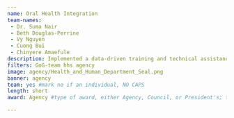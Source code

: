 ```yaml
---
name: Oral Health Integration
team-names: 
 - Dr. Suma Nair
 - Beth Douglas-Perrine
 - Vy Nguyen
 - Cuong Bui
 - Chinyere Amaefule
description: Implemented a data-driven training and technical assistance strategy to increase the precision of dental sealants, adoption of evidence-based interventions, optimization of health IT systems, and quality in health centers. Their work improved access to high quality pediatric oral health care in underserved communities.
filters: GoG-team hhs agency
image: agency/Health_and_Human_Department_Seal.png
banner: agency
team: yes #mark no if an individual, NO CAPS 
length: short
award: Agency #type of award, either Agency, Council, or President's; this is case sensitive so make sure to match the options listed exactly. This section generates the format of the card

---
```

